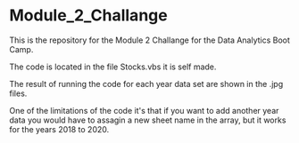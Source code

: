 # Module_2_Challange

This is the repository for the Module 2 Challange for the Data Analytics Boot Camp.

The code is located in the file Stocks.vbs it is self made.

The result of running the code for each year data set are shown in the .jpg files.

One of the limitations of the code it's that if you want to add another year data you would have to assagin a new sheet name in the array, but it works for the years 2018 to 2020.

